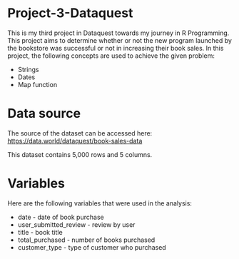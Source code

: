 # Project-3-Dataquest

This is my third project in Dataquest towards my journey in R Programming. This project aims to determine whether or not the new program launched by the bookstore was successful or not in increasing their book sales. In this project, the following concepts are used to achieve the given problem:
+ Strings
+ Dates
+ Map function

# Data source

The source of the dataset can be accessed here: https://data.world/dataquest/book-sales-data

This dataset contains 5,000 rows and 5 columns.

# Variables

Here are the following variables that were used in the analysis:
+ date - date of book purchase
+ user_submitted_review - review by user
+ title - book title
+ total_purchased - number of books purchased
+ customer_type - type of customer who purchased
